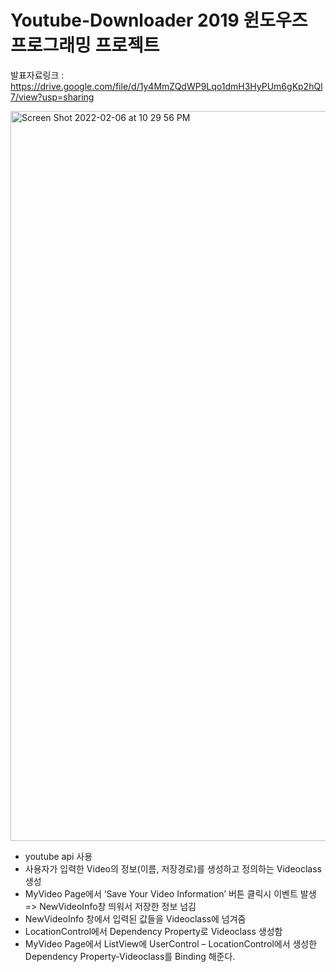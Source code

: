 # Youtube-Downloader 2019 윈도우즈 프로그래밍 프로젝트
발표자료링크 : https://drive.google.com/file/d/1y4MmZQdWP9Lqo1dmH3HyPUm6gKp2hQl7/view?usp=sharing

<img width="1168" alt="Screen Shot 2022-02-06 at 10 29 56 PM" src="https://user-images.githubusercontent.com/61814500/152683288-33290ecb-9606-4bce-8cee-3bcf03c69f87.png">


* youtube api 사용
* 사용자가 입력한 Video의 정보(이름, 저장경로)를 생성하고 정의하는 Videoclass 생성 
* MyVideo Page에서 ‘Save Your Video Information’ 버튼 클릭시 이벤트 발생 => NewVideoInfo창 띄워서 저장한 정보 넘김 
* NewVideoInfo 창에서 입력된 값들을 Videoclass에 넘겨줌 
* LocationControl에서 Dependency Property로 Videoclass 생성함
* MyVideo Page에서 ListView에 UserControl – LocationControl에서 생성한 Dependency Property-Videoclass를 Binding 해준다.
